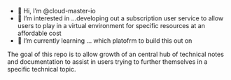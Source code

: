 - 👋 Hi, I’m @cloud-master-io
- 👀 I’m interested in ...developing out a subscription user service to allow users to play in a virtual environment for specific resources at an affordable cost
- 🌱 I’m currently learning ... which platofrm to build this out on

<!---
cloud-master-io/cloud-master-io is a ✨ special ✨ repository because its `README.md` (this file) appears on your GitHub profile.
You can click the Preview link to take a look at your changes.
--->

The goal of this repo is to allow growth of an central hub of technical notes and documentation to assist in users trying to further themselves in a specific technical topic.  

